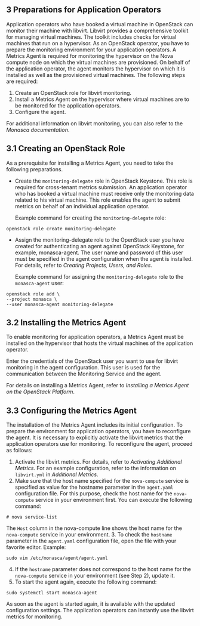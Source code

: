 ## 3 Preparations for Application Operators

Application operators who have booked a virtual machine in OpenStack can monitor their machine
with libvirt. Libvirt provides a comprehensive toolkit for managing virtual machines. The toolkit
includes checks for virtual machines that run on a hypervisor.
As an OpenStack operator, you have to prepare the monitoring environment for your application
operators. A Metrics Agent is required for monitoring the hypervisor on the Nova compute node
on which the virtual machines are provisioned. On behalf of the application operator, the agent
monitors the hypervisor on which it is installed as well as the provisioned virtual machines.
The following steps are required:

1. Create an OpenStack role for libvirt monitoring.
2. Install a Metrics Agent on the hypervisor where virtual machines are to be monitored for the
   application operators.
3. Configure the agent.

For additional information on libvirt monitoring, you can also refer to the _Monasca documentation_.


## 3.1 Creating an OpenStack Role

As a prerequisite for installing a Metrics Agent, you need to take the following preparations.

- Create the `monitoring-delegate` role in OpenStack Keystone.
  This role is required for cross-tenant metrics submission. An application operator who has
  booked a virtual machine must receive only the monitoring data related to his virtual machine.
  This role enables the agent to submit metrics on behalf of an individual application operator.
  
  Example command for creating the `monitoring-delegate` role:

```
openstack role create monitoring-delegate
```

- Assign the monitoring-delegate role to the OpenStack user you have created for
  authenticating an agent against OpenStack Keystone, for example, monasca-agent. The user
  name and password of this user must be specified in the agent configuration when the agent is
  installed. For details, refer to _Creating Projects, Users, and Roles_.
  
  Example command for assigning the `monitoring-delegate` role to the `monasca-agent` user:

```
openstack role add \
--project monasca \
--user monasca-agent monitoring-delegate
```


## 3.2 Installing the Metrics Agent

To enable monitoring for application operators, a Metrics Agent must be installed on the hypervisor
that hosts the virtual machines of the application operator.

Enter the credentials of the OpenStack user you want to use for libvirt monitoring in the agent
configuration. This user is used for the communication between the Monitoring Service and the
agent.

For details on installing a Metrics Agent, refer to _Installing a Metrics Agent on the OpenStack
Platform_.


## 3.3 Configuring the Metrics Agent

The installation of the Metrics Agent includes its initial configuration. To prepare the environment
for application operators, you have to reconfigure the agent. It is necessary to explicitly activate
the libvirt metrics that the application operators use for monitoring.
To reconfigure the agent, proceed as follows:

1. Activate the libvirt metrics. For details, refer to _Activating Additional Metrics_. For
   an example configuration, refer to the information on `libvirt.yml` in _Additional Metrics_.
2. Make sure that the host name specified for the `nova-compute` service is specified as value for
   the hostname parameter in the `agent.yaml` configuration file.
   For this purpose, check the host name for the `nova-compute` service in your environment first.
   You can execute the following command:

```
# nova service-list
```

   The `Host` column in the nova-compute line shows the host name for the `nova-compute` service
   in your environment.
3. To check the `hostname` parameter in the `agent.yaml` configuration file, open the file with your
   favorite editor.
   Example:

```
sudo vim /etc/monasca/agent/agent.yaml
```

4. If the `hostname` parameter does not correspond to the host name for the `nova-compute` service
   in your environment (see Step 2), update it.
5. To start the agent again, execute the following command:

```
sudo systemctl start monasca-agent
```

As soon as the agent is started again, it is available with the updated configuration settings. The
application operators can instantly use the libvirt metrics for monitoring.
